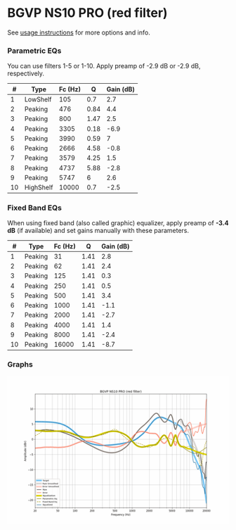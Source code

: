 # BGVP NS10 PRO (red filter)
See [usage instructions](https://github.com/jaakkopasanen/AutoEq#usage) for more options and info.

### Parametric EQs
You can use filters 1-5 or 1-10. Apply preamp of -2.9 dB or -2.9 dB, respectively.

|   # | Type      |   Fc (Hz) |    Q |   Gain (dB) |
|-----|-----------|-----------|------|-------------|
|   1 | LowShelf  |       105 | 0.7  |         2.7 |
|   2 | Peaking   |       476 | 0.84 |         4.4 |
|   3 | Peaking   |       800 | 1.47 |         2.5 |
|   4 | Peaking   |      3305 | 0.18 |        -6.9 |
|   5 | Peaking   |      3990 | 0.59 |         7   |
|   6 | Peaking   |      2666 | 4.58 |        -0.8 |
|   7 | Peaking   |      3579 | 4.25 |         1.5 |
|   8 | Peaking   |      4737 | 5.88 |        -2.8 |
|   9 | Peaking   |      5747 | 6    |         2.6 |
|  10 | HighShelf |     10000 | 0.7  |        -2.5 |

### Fixed Band EQs
When using fixed band (also called graphic) equalizer, apply preamp of **-3.4 dB** (if available) and set gains manually with these parameters.

|   # | Type    |   Fc (Hz) |    Q |   Gain (dB) |
|-----|---------|-----------|------|-------------|
|   1 | Peaking |        31 | 1.41 |         2.8 |
|   2 | Peaking |        62 | 1.41 |         2.4 |
|   3 | Peaking |       125 | 1.41 |         0.3 |
|   4 | Peaking |       250 | 1.41 |         0.5 |
|   5 | Peaking |       500 | 1.41 |         3.4 |
|   6 | Peaking |      1000 | 1.41 |        -1.1 |
|   7 | Peaking |      2000 | 1.41 |        -2.7 |
|   8 | Peaking |      4000 | 1.41 |         1.4 |
|   9 | Peaking |      8000 | 1.41 |        -2.4 |
|  10 | Peaking |     16000 | 1.41 |        -8.7 |

### Graphs
![](./BGVP%20NS10%20PRO%20(red%20filter).png)
